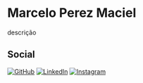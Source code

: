 # Marcelo Perez Maciel

descrição

## Social

[![GitHub](https://img.shields.io/badge/GitHub-db40a2?style=for-the-badge&logo=github&logoColor=fff)](https://github.com/mpmmarcelo)
[![LinkedIn](https://img.shields.io/badge/-LinkedIn-db40a2?style=for-the-badge&logo=linkedin&logoColor=fff)](https://www.linkedin.com/in/mpmmarcelo/)
[![Instagram](https://img.shields.io/badge/Instagram-db40a2?style=for-the-badge&logo=instagram&logoColor=fff)](https://www.instagram.com/mpmmarcelo/)

